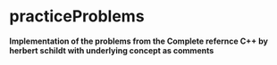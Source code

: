 # practiceProblems
**Implementation of the problems from the Complete refernce C++ by herbert schildt with underlying concept as comments**
